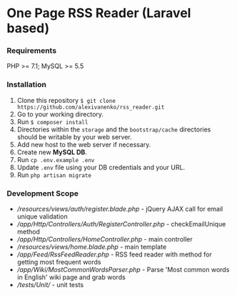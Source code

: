 # One Page RSS Reader (Laravel based)

### Requirements

PHP >= 7.1; MySQL >= 5.5 

### Installation

1. Clone this repository ```$ git clone https://github.com/alexivanenko/rss_reader.git```
2. Go to your working directory. 
3. Run ```$ composer install```
4. Directories within the ```storage``` and the ```bootstrap/cache``` directories should be writable by your web server.
5. Add new host to the web server if necessary. 
6. Create new **MySQL DB**.
7. Run ```cp .env.example .env```
8. Update ```.env``` file using your DB credentials and your URL. 
9. Run ```php artisan migrate```

### Development Scope

* */resources/views/auth/register.blade.php* - jQuery AJAX call for email unique validation
* */app/Http/Controllers/Auth/RegisterController.php* - checkEmailUnique method
* */app/Http/Controllers/HomeController.php* - main controller
* */resources/views/home.blade.php* - main template
* */app/Feed/RssFeedReader.php* - RSS feed reader with method for getting most frequent words 
* */app/Wiki/MostCommonWordsParser.php* - Parse 'Most common words in English' wiki page and grab words 
* */tests/Unit/* - unit tests
